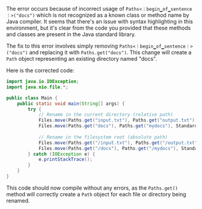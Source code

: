 The error occurs because of incorrect usage of `Paths<｜begin▁of▁sentence｜>("docs")` which is not recognized as a known class or method name by Java compiler. It seems that there's an issue with syntax highlighting in this environment, but it's clear from the code you provided that these methods and classes are present in the Java standard library.

The fix to this error involves simply removing `Paths<｜begin▁of▁sentence｜>("docs")` and replacing it with `Paths.get("docs")`. This change will create a `Path` object representing an existing directory named "docs". 

Here is the corrected code:

```java
import java.io.IOException;
import java.nio.file.*;

public class Main {
    public static void main(String[] args) {
        try {
            // Rename in the current directory (relative path)
            Files.move(Paths.get("input.txt"), Paths.get("output.txt"), StandardCopyOption.REPLACE_EXISTING);
            Files.move(Paths.get("docs"), Paths.get("mydocs"), StandardCopyOption.REPLACE_EXISTING);
            
            // Rename in the filesystem root (absolute path)
            Files.move(Paths.get("/input.txt"), Paths.get("/output.txt"), StandardCopyOption.REPLACE_EXISTING);
            Files.move(Paths.get("/docs"), Paths.get("/mydocs"), StandardCopyOption.REPLACE_EXISTING);
        } catch (IOException e) {
            e.printStackTrace();
        }
    }
}
```
This code should now compile without any errors, as the `Paths.get()` method will correctly create a `Path` object for each file or directory being renamed.

